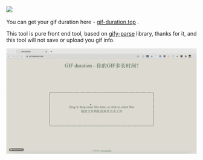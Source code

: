 <img src="https://mary-blog-assets.oss-cn-shanghai.aliyuncs.com/Group%201.png"/>

You can get your gif duration here - [gif-duration.top](gif-duration.top) .

This tool is pure front end tool, based on [gify-parse](https://www.npmjs.com/package/gify-parse) library, thanks for it, and this tool will not save or upload you gif info.

<img src="https://raw.githubusercontent.com/maxxiaobao/gif-duration/master/gif-duration-screen-recording.gif"/>
